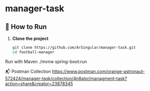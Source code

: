 # manager-task

## 🚀 How to Run

1. **Clone the project**
   ```bash
   git clone https://github.com/ArSingular/manager-task.git
   cd football-manager
Run with Maven
./mvnw spring-boot:run

📬 Postman Collection
https://www.postman.com/orange-astronaut-572424/manager-task/collection/4n8alor/managment-task?action=share&creator=23878345
